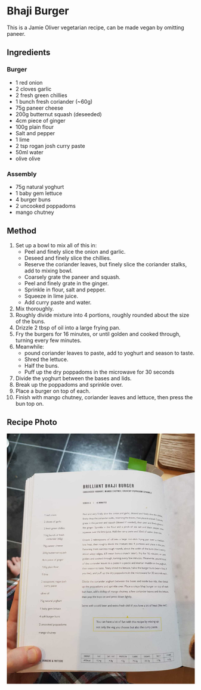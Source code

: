 
# Bhaji Burger # 

This is a Jamie Oliver vegetarian recipe, can be made vegan by omitting paneer.

## Ingredients ## 

### Burger
- 1 red onion
- 2 cloves garlic
- 2 fresh green chillies
- 1 bunch fresh coriander (~60g)
- 75g paneer cheese
- 200g butternut squash (deseeded)
- 4cm piece of ginger
- 100g plain flour
- Salt and pepper
- 1 lime
- 2 tsp rogan josh curry paste
- 50ml water
- olive olive

### Assembly
- 75g natural yoghurt
- 1 baby gem lettuce
- 4 burger buns
- 2 uncooked poppadoms
- mango chutney

## Method ## 
1. Set up a bowl to mix all of this in:
    - Peel and finely slice the onion and garlic.
    - Deseed and finely slice the chillies.
    - Reserve the coriander leaves, but finely slice the coriander stalks, add to mixing bowl.
    - Coarsely grate the paneer and squash.
    - Peel and finely grate in the ginger.
    - Sprinkle in flour, salt and pepper.
    - Squeeze in lime juice.
    - Add curry paste and water.
9. Mix thoroughly.
10. Roughly divide mixture into 4 portions, roughly rounded about the size of the buns.
11. Drizzle 2 tbsp of oil into a large frying pan.
12. Fry the burgers for 16 minutes, or until golden and cooked through, turning every few minutes.
13. Meanwhile:
    - pound coriander leaves to paste, add to yoghurt and season to taste.
    - Shred the lettuce.
    - Half the buns.
    - Puff up the dry poppadoms in the microwave for 30 seconds
14. Divide the yoghurt between the bases and lids.
15. Break up the poppadoms and sprinkle over.
16. Place a burger on top of each.
17. Finish with mango chutney, coriander leaves and lettuce, then press the bun top on.

## Recipe Photo
![Bhaji Burger](/public/images/Bhaji-Burger.jpg)

